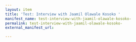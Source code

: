```yaml
---
layout: item
title: 'Test: Interview with Jaamil Olawale Kosoko '
manifest_name: test-interview-with-jaamil-olawale-kosoko-
permalink: test-interview-with-jaamil-olawale-kosoko-
external_manifest_url: 

---
```

<!-- Add an essay or interpretive material below this line,
using HTML or markdown.  Do not modify this file above this line -->
